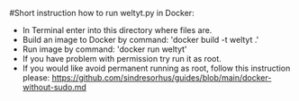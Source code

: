 #Short instruction how to run weltyt.py in Docker:
- In Terminal enter into this directory where files are.
- Build an image to Docker by command: 'docker build -t weltyt .'
- Run image by command: 'docker run weltyt'
- If you have problem with permission try run it as root.
- If you would like avoid permanent running as root, follow this instruction please: https://github.com/sindresorhus/guides/blob/main/docker-without-sudo.md
